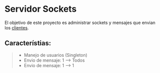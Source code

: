 # Servidor Sockets
El objetivo de este proyecto es administrar sockets y mensajes que envian los [clientes](https://github.com/linaresbda/sockets-client).

## Característias:
> - Manejo de usuarios (Singleton)
> - Envio de mensaje:  1 --> Todos
> - Envio de mensaje:  1 --> 1